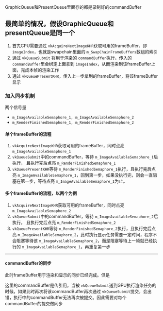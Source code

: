 GraphicQueue和PresentQueue里面存的都是录制好的commandBuffer

## 最简单的情况，假设GraphicQueue和presentQueue是同一个

1. 首先CPU需要通过 `vkAcquireNextImageKHR`获取可用的frameBuffer，即 `imageIndex`，也就是swapchain里面的 `m_SwapChainFrameBuffers`数组的索引
2. 通过 `vkQueueSubmit` 将用于渲染的 `commandBuffer`执行，传入的 `commandBuffer`里会绑定上面拿到 `imageIndex`，从而渲染到该frameBuffer上面，完成本帧的渲染工作
3. 通过 `vkQueuePresentKHR`，传入上一步拿到的frameBuffer，将该frameBuffer显示

### 加入同步机制

两个信号量

- `m_ImageAvailableSemaphore_1, m_ImageAvailableSemaphore_2`
- `m_RenderFinishedSemaphore_1, m_RenderFinishedSemaphore_2`

#### 单个frameBuffer的流程

1. `vkAcquireNextImageKHR`获取可用的frameBuffer，同时点亮 `m_ImageAvailableSemaphore_1`
2. `vkQueueSubmit`中的commandBuffer，等待 `m_ImageAvailableSemaphore_1`后执行， 且执行完后点亮 `m_RenderFinishedSemaphore_1`
3. `vkQueuePresentKHR`等待 `m_RenderFinishedSemaphore_1`执行，且执行完后点亮 `m_ImageAvailableSemaphore_1`，回到第一步，如果没执行完，则会一直阻塞在第一步，等待点亮 `m_ImageAvailableSemaphore_1`为止。

#### 多个frameBuffer的流程，以两个为例

1. `vkAcquireNextImageKHR`获取可用的frameBuffer，同时点亮 `m_ImageAvailableSemaphore_2`
2. `vkQueueSubmit`中的commandBuffer，等待 `m_ImageAvailableSemaphore_2`后执行， 且执行完后点亮 `m_RenderFinishedSemaphore_2`
3. `vkQueuePresentKHR`等待 `m_RenderFinishedSemaphore_2`执行，且执行完后点亮 `m_ImageAvailableSemaphore_2`，此时执行显示任务需要一定时间，程序不会阻塞等待该 `m_ImageAvailableSemaphore_2`，而是阻塞等待上一帧就已经执行的 `m_ImageAvailableSemaphore_1`，再重复第一步

---

#### commandBuffer的同步

此时frameBuffer用于渲染和显示的同步已经完成。但是

这里的commandBuffer是传引用，当被 `vkQueueSubmit`送到GPU执行渲染任务的时候，如果此时再次将该commandBuffer再次通过 `vkQueueSubmit`提交，会出错，执行中的commandBuffer无法再次被提交。因此需要对每个commandBuffer的提交做同步
